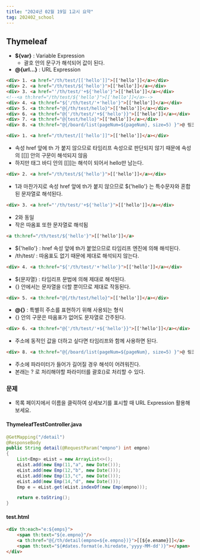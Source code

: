 ```yaml
---
title: "2024년 02월 19일 1교시 요약"
tag: 202402_school
---
```


## Thymeleaf

- **${var}** : Variable Expression
  - 괄호 안의 문구가 해석되어 값이 된다.
- **@{url...}** : URL Expression


```html
<div> 1. <a href="/th/test/[['hello']]">[['hello']]</a></div>
<div> 2. <a href="/th/test/${'hello'}">[['hello']]</a></div>
<div> 3. <a href="'/th/test/'+${'hello'}">[['hello']]</a></div>
<!--<a th:href="/th/test/${'hello'}">[['hello']]</a>-->
<div> 4. <a th:href="${'/th/test/'+'hello'}">[['hello']]</a></div>
<div> 5. <a th:href="@{/th/test/hello}">[['hello']]</a></div>
<div> 6. <a th:href="@{'/th/test/'+${'hello'}}">[['hello']]</a></div>
<div> 7. <a th:href="@{test/hello}">[['hello']]</a></div>
<div> 8. <a th:href="@{/board/list(pageNum=${pageNum}, size=5) }">@ 링크(파라미터)</div>
```

```html
<div> 1. <a href="/th/test/[['hello']]">[['hello']]</a></div>
```

- 속성 href 앞에 th 가 붙지 않으므로 타임리프 속성으로 판단되지 않기 때문에 속성의 [[]] 안의 구문이 해석되지 않음
- 하지만 태그 바디 안의 [[]]는 해석이 되어서 hello만 남는다.

```html
<div> 2. <a href="/th/test/${'hello'}">[['hello']]</a></div>
```

- 1과 마찬가지로 속성 href 앞에 th가 붙지 않으므로 ${'hello'} 는 특수문자와 혼합된 문자열로 해석된다.

```html
<div> 3. <a href="'/th/test/'+${'hello'}">[['hello']]</a></div>
```

- 2와 동일
- 작은 따옴표 또한 문자열로 해석됨

```html
<a th:href="/th/test/${'hello'}">[['hello']]</a>
```

- ${'hello'} : href 속성 앞에  th가 붙었으므로 타임리프 엔진에 의해 해석된다.
- /th/test/ : 따옴표도 없기 때문에 제대로 해석되지 않는다.

```html
<div> 4. <a th:href="${'/th/test/'+'hello'}">[['hello']]</a></div>
```

- ${문자열} : 타임리프 문법에 의해 제대로 해석된다.
- {} 안에서는 문자열을 더할 뿐이므로 제대로 작동된다.

```html
<div> 5. <a th:href="@{/th/test/hello}">[['hello']]</a></div>
```

- **@{}** : 특별히 주소를 표현하기 위해 사용되는 형식
- {} 안의 구문은 따옴표가 없어도 문자열로 간주된다.

```html
<div> 6. <a th:href="@{'/th/test/'+${'hello'}}">[['hello']]</a></div>
```

- 주소에 동적인 값을 더하고 싶다면 타임리프와 함께 사용하면 된다.

```html
<div> 8. <a th:href="@{/board/list(pageNum=${pageNum}, size=5) }">@ 링크(파라미터)</div>
```

- 주소에 파라미터가 들어가 길어질 경우 해석이 어려워진다. 
- 본래는 ? 로 처리해야할 파라미터를 괄호()로 처리할 수 있다.

### 문제

- 목록 페이지에서 이름을 클릭하여 상세보기를 표시할 때 URL Expression 활용해보세요.

#### ThymeleafTestController.java

```java
@GetMapping("/detail")
@ResponseBody
public String detail(@RequestParam("empno") int empno)
{      
    List<Emp> eList = new ArrayList<>();
    eList.add(new Emp(11,"a", new Date()));
    eList.add(new Emp(12,"b", new Date()));
    eList.add(new Emp(13,"c", new Date()));
    eList.add(new Emp(14,"d", new Date()));
    Emp e = eList.get(eList.indexOf(new Emp(empno)));

    return e.toString();
}
```

#### test.html

```html
<div th:each="e:${emps}">
    <span th:text="${e.empno}"/>
    <a th:href="@{/th/detail(empno=${e.empno})}">[[${e.ename}]]</a>
    <span th:text="${#dates.format(e.hiredate,'yyyy-MM-dd')}"></span>
</div>
```